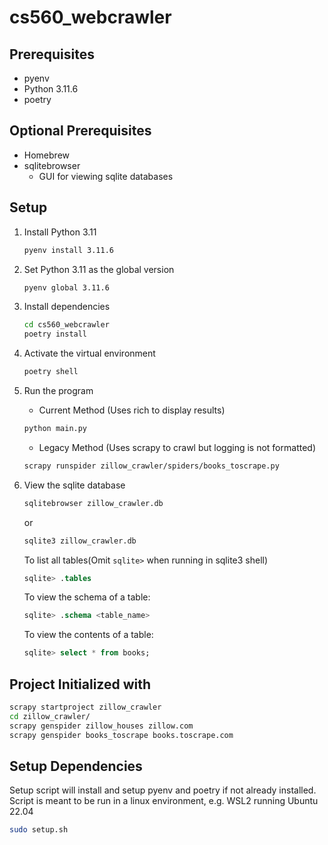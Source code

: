 # cs560_webcrawler

## Prerequisites
- pyenv
- Python 3.11.6
- poetry
## Optional Prerequisites
- Homebrew
- sqlitebrowser
  - GUI for viewing sqlite databases

## Setup
1. Install Python 3.11
   ```bash
   pyenv install 3.11.6
   ```
2. Set Python 3.11 as the global version
   ```bash
   pyenv global 3.11.6

3. Install dependencies
   ```bash
   cd cs560_webcrawler
   poetry install
   ```
4. Activate the virtual environment
   ```bash
   poetry shell
   ```
5. Run the program
   - Current Method (Uses rich to display results)
   ```bash
   python main.py
   ```
   - Legacy Method (Uses scrapy to crawl but logging is not formatted)
   ```bash
   scrapy runspider zillow_crawler/spiders/books_toscrape.py
   ```

6. View the sqlite database
   ```bash
   sqlitebrowser zillow_crawler.db
   ```
   or
   ```bash
   sqlite3 zillow_crawler.db
   ```
   To list all tables(Omit `sqlite>` when running in sqlite3 shell)
   ```sql
   sqlite> .tables 
   ```
   To view the schema of a table:
   ```sql
   sqlite> .schema <table_name>
   ```
   To view the contents of a table:
   ```sql
   sqlite> select * from books;
   ```

## Project Initialized with
```bash
scrapy startproject zillow_crawler
cd zillow_crawler/
scrapy genspider zillow_houses zillow.com
scrapy genspider books_toscrape books.toscrape.com
```
## Setup Dependencies
Setup script will install and setup pyenv and poetry if not already installed.
Script is meant to be run in a linux environment, e.g. WSL2 running Ubuntu 22.04
```bash
sudo setup.sh
```